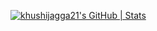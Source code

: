[![khushijagga21's GitHub | Stats](https://stats.quine.sh/khushijagga21/github?theme=dark)](https://quine.sh?utm_source=widgets&utm_campaign=khushijagga21)
